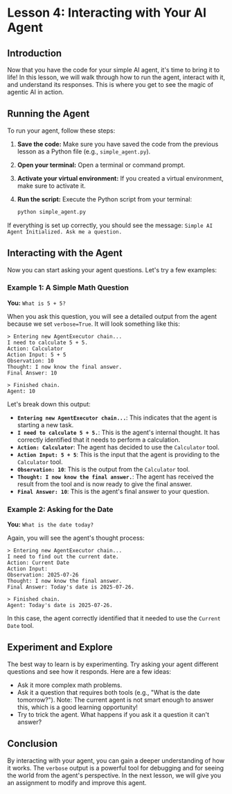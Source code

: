# Lesson 4: Interacting with Your AI Agent

## Introduction

Now that you have the code for your simple AI agent, it's time to bring it to life! In this lesson, we will walk through how to run the agent, interact with it, and understand its responses. This is where you get to see the magic of agentic AI in action.

## Running the Agent

To run your agent, follow these steps:

1.  **Save the code:** Make sure you have saved the code from the previous lesson as a Python file (e.g., `simple_agent.py`).
2.  **Open your terminal:** Open a terminal or command prompt.
3.  **Activate your virtual environment:** If you created a virtual environment, make sure to activate it.
4.  **Run the script:** Execute the Python script from your terminal:

    ```bash
    python simple_agent.py
    ```

If everything is set up correctly, you should see the message: `Simple AI Agent Initialized. Ask me a question.`

## Interacting with the Agent

Now you can start asking your agent questions. Let's try a few examples:

### Example 1: A Simple Math Question

**You:** `What is 5 + 5?`

When you ask this question, you will see a detailed output from the agent because we set `verbose=True`. It will look something like this:

```
> Entering new AgentExecutor chain...
I need to calculate 5 + 5.
Action: Calculator
Action Input: 5 + 5
Observation: 10
Thought: I now know the final answer.
Final Answer: 10

> Finished chain.
Agent: 10
```

Let's break down this output:

*   **`Entering new AgentExecutor chain...`**: This indicates that the agent is starting a new task.
*   **`I need to calculate 5 + 5.`**: This is the agent's internal thought. It has correctly identified that it needs to perform a calculation.
*   **`Action: Calculator`**: The agent has decided to use the `Calculator` tool.
*   **`Action Input: 5 + 5`**: This is the input that the agent is providing to the `Calculator` tool.
*   **`Observation: 10`**: This is the output from the `Calculator` tool.
*   **`Thought: I now know the final answer.`**: The agent has received the result from the tool and is now ready to give the final answer.
*   **`Final Answer: 10`**: This is the agent's final answer to your question.

### Example 2: Asking for the Date

**You:** `What is the date today?`

Again, you will see the agent's thought process:

```
> Entering new AgentExecutor chain...
I need to find out the current date.
Action: Current Date
Action Input: 
Observation: 2025-07-26
Thought: I now know the final answer.
Final Answer: Today's date is 2025-07-26.

> Finished chain.
Agent: Today's date is 2025-07-26.
```

In this case, the agent correctly identified that it needed to use the `Current Date` tool.

## Experiment and Explore

The best way to learn is by experimenting. Try asking your agent different questions and see how it responds. Here are a few ideas:

*   Ask it more complex math problems.
*   Ask it a question that requires both tools (e.g., "What is the date tomorrow?"). Note: The current agent is not smart enough to answer this, which is a good learning opportunity!
*   Try to trick the agent. What happens if you ask it a question it can't answer?

## Conclusion

By interacting with your agent, you can gain a deeper understanding of how it works. The `verbose` output is a powerful tool for debugging and for seeing the world from the agent's perspective. In the next lesson, we will give you an assignment to modify and improve this agent.